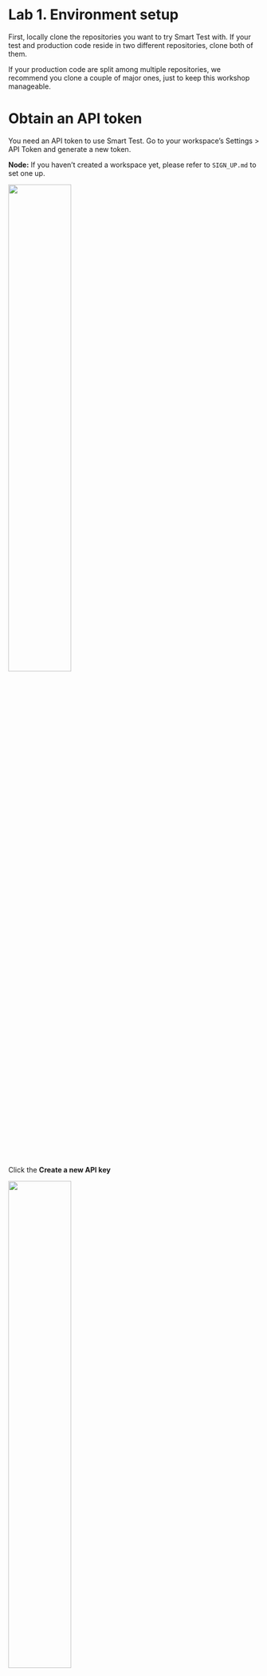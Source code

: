 # Lab 1. Environment setup

First, locally clone the repositories you want to try Smart Test with.
If your test and production code reside in two different repositories, clone both of them.

If your production code are split among multiple repositories, we recommend you clone a couple of major ones, just to keep this workshop manageable.

# Obtain an API token

You need an API token to use Smart Test.
Go to your workspace’s Settings > API Token and generate a new token.

**Node:** If you haven’t created a workspace yet, please refer to `SIGN_UP.md` to set one up.

<img src="https://github.com/user-attachments/assets/1f17be96-acf9-4825-8f9f-06790a14dc1c" width="50%">

<br>

Click the **Create a new API key**

<img src="https://user-images.githubusercontent.com/536667/191438711-b15eb234-e3d5-4ba2-b2fb-11d0ebd92d18.png" width="50%">

Click **Copy** key and copy API key.

<img src="https://github.com/user-attachments/assets/5025328b-fc20-4eb1-b7f2-346aab60e013" width="50%">

# Install Launchable command

You interact with Smart Test using a command line tool called `launchable`.

You can install it with pip:

```
pip install --user --upgrade launchable~=1.0
```

Let’s check that it’s installed correctly:

```
$ launchable --help
```

>[!TIP]
> Alternatively, you can use the `launchable` command in a Docker container: `docker run --rm cloudbees/launchable --help`


# Make sure everything is in order

`launchable verify` command is a convenient way to make sure all the prerequisites are met and the API key is valid:

```
$ LAUNCHABLE_TOKEN=<LAUNCHABLE TOKEN> launchable verify
```

If you see a message like this, you’re all set:

```
Organization: 'organization'
Workspace: 'workspace'
Proxy: None
Platform: 'Linux-6.10.14-linuxkit-aarch64-with-glibc2.36'
Python version: '3.11.13'
Java command: 'java'
launchable version: '1.106.2'
Your CLI configuration is successfully verified 🎉
```

___

If you see the help message, the installation was successful.
You can now move on to the next step (HANDSON2.md).



